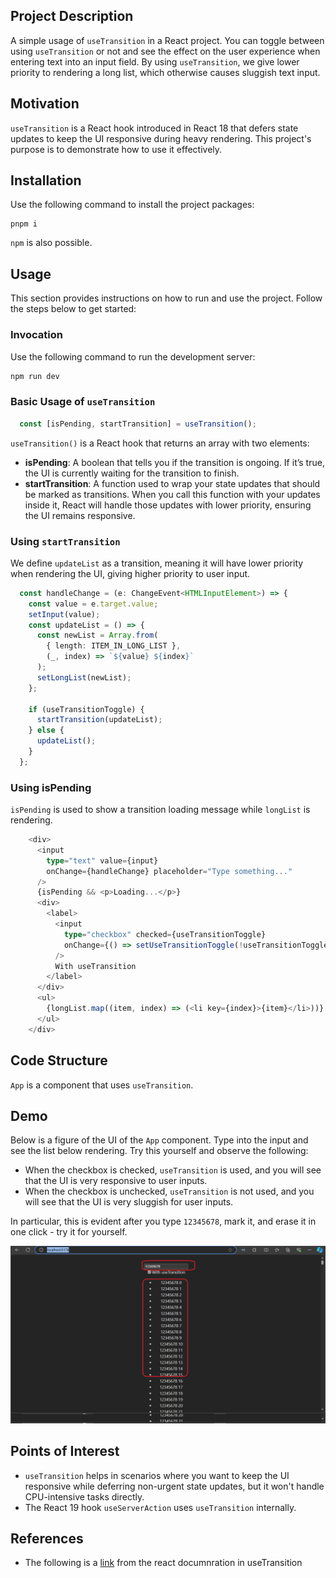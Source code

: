 

<h2 id="project-description">Project Description</h2>
<p>A simple usage of <code>useTransition</code> in a React project. You can toggle between using <code>useTransition</code> or not and see the effect on the user experience when entering text into an input field. By using <code>useTransition</code>, we give lower priority to rendering a long list, which otherwise causes sluggish text input.</p>

<h2 id="motivation">Motivation</h2>
<p><code>useTransition</code> is a React hook introduced in React 18 that defers state updates to keep the UI responsive during heavy rendering. This project's purpose is to demonstrate how to use it effectively.</p>


<h2 id="installation">Installation</h2>
<p>Use the following command to install the project packages:</p>
  <pre><code>pnpm i</code></pre>
<p><code>npm</code> is also possible.</p>


<h2 id="usage">Usage</h2>
<p>This section provides instructions on how to run and use the project. 
Follow the steps below to get started:</p>

<h3>Invocation</h3>
<p>Use the following command to run the development server:</p>

```bash
npm run dev
```

<h3>Basic Usage of <code>useTransition</code></h3>

```ts
  const [isPending, startTransition] = useTransition();
```

<p><code>useTransition()</code> is a React hook that returns an array with two elements:</p>
<ul>
    <li><strong>isPending</strong>: A boolean that tells you if the transition is ongoing. If it’s true, the UI is currently waiting for the transition to finish.</li>
    <li><strong>startTransition</strong>: A function used to wrap your state updates that should be marked as transitions. When you call this function with your updates inside it, React will handle those updates with lower priority, ensuring the UI remains responsive.</li>
</ul>


<h3>Using <code>startTransition</code></h3>
<p>We define <code>updateList</code> as a transition, meaning it will have lower priority when rendering the UI, giving higher priority to user input.</p>

```ts
  const handleChange = (e: ChangeEvent<HTMLInputElement>) => {
    const value = e.target.value;
    setInput(value);
    const updateList = () => {
      const newList = Array.from(
        { length: ITEM_IN_LONG_LIST },
        (_, index) => `${value} ${index}`
      );
      setLongList(newList);
    };

    if (useTransitionToggle) {
      startTransition(updateList);
    } else {
      updateList();
    }
  };
```

<h3>Using isPending</h3>
<p><code>isPending</code> is used to show a transition loading message while <code>longList</code> is rendering.</p>

```ts
    <div>
      <input 
        type="text" value={input} 
        onChange={handleChange} placeholder="Type something..."
      />
      {isPending && <p>Loading...</p>}
      <div>
        <label>
          <input
            type="checkbox" checked={useTransitionToggle}
            onChange={() => setUseTransitionToggle(!useTransitionToggle)}
          />
          With useTransition
        </label>
      </div>
      <ul>
        {longList.map((item, index) => (<li key={index}>{item}</li>))}
      </ul>
    </div>
```

<h2 id="code-structure">Code Structure</h2>
<p><code>App</code> is a component that uses <code>useTransition</code>.</p>

<h2 id="demo">Demo</h2>

<p>Below is a figure of the UI of the <code>App</code> component. Type into the input and see the list below rendering. Try this yourself and observe the following:</p>

<ul>
    <li>When the checkbox is checked, <code>useTransition</code> is used, and you will see that the UI is very responsive to user inputs.</li>
    <li>When the checkbox is unchecked, <code>useTransition</code> is not used, and you will see that the UI is very sluggish for user inputs.</li>
</ul>

<p>In particular, this is evident after you type <code>12345678</code>, mark it, and erase it in one click - try it for yourself.</p>

<img src='./figs/demo.png'/>

<h2 id="points-of-interest">Points of Interest</h2>
<ul>
    <li><code>useTransition</code> helps in scenarios where you want to keep the UI responsive while deferring non-urgent state updates, but it won't handle CPU-intensive tasks directly.</li>
    <li>The React 19 hook <code>useServerAction</code> uses <code>useTransition</code> internally.</li>
</ul>


<h2 id="references">References</h2>
<ul>
    <li>The following is a <a href='https://react.dev/reference/react/useTransition'>link</a> from the react documnration in useTransition</li>
</ul>

